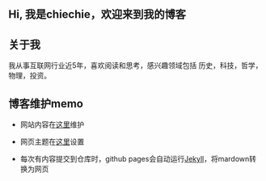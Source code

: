 ## Hi, 我是chiechie，欢迎来到我的博客


## 关于我

我从事互联网行业近5年，喜欢阅读和思考，感兴趣领域包括 历史，科技，哲学，物理，投资。



## 博客维护memo

- 网站内容在[这里](https://github.com/chiechie/chiechie.github.io/)维护

- 网页主题在[这里](https://github.com/chiechie/chiechie.github.io/blob/master/_config.yml )设置

- 每次有内容提交到仓库时，github pages会自动运行[Jekyll](https://jekyllrb.com/)，将mardown转换为网页



